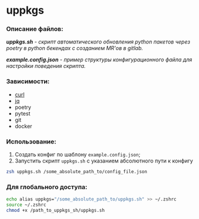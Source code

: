 # uppkgs

### Описание файлов:

_**uppkgs.sh** - скрипт автоматического обновления python пакетов через poetry
в python бекендах с созданием MR'ов в gitlab._

_**example.config.json** - пример структуры конфигурационного файла для 
настройки поведения скрипта._

### Зависимости:
* [curl](https://curl.se/)
* [jq](https://stedolan.github.io/jq/)
* poetry
* pytest
* git
* docker

### Использование:
1. Создать конфиг по шаблону `example.config.json`;
1. Запустить скрипт `uppkgs.sh` с указанием абсолютного пути к конфигу
```zsh
zsh uppkgs.sh /some_absolute_path_to/config_file.json
```
### Для глобального доступа:
```zsh
echo alias uppkgs="/some_absolute_path_to/uppkgs.sh" >> ~/.zshrc
source ~/.zshrc
chmod +x /path_to_uppkgs_sh/uppkgs.sh
```
